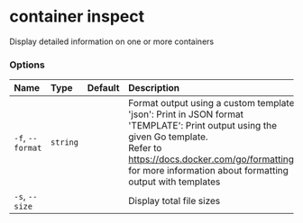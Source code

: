 # container inspect

<!---MARKER_GEN_START-->
Display detailed information on one or more containers

### Options

| Name             | Type     | Default | Description                                                                                                                                                                                                                                                        |
|:-----------------|:---------|:--------|:-------------------------------------------------------------------------------------------------------------------------------------------------------------------------------------------------------------------------------------------------------------------|
| `-f`, `--format` | `string` |         | Format output using a custom template:<br>'json':             Print in JSON format<br>'TEMPLATE':         Print output using the given Go template.<br>Refer to https://docs.docker.com/go/formatting/ for more information about formatting output with templates |
| `-s`, `--size`   |          |         | Display total file sizes                                                                                                                                                                                                                                           |


<!---MARKER_GEN_END-->
